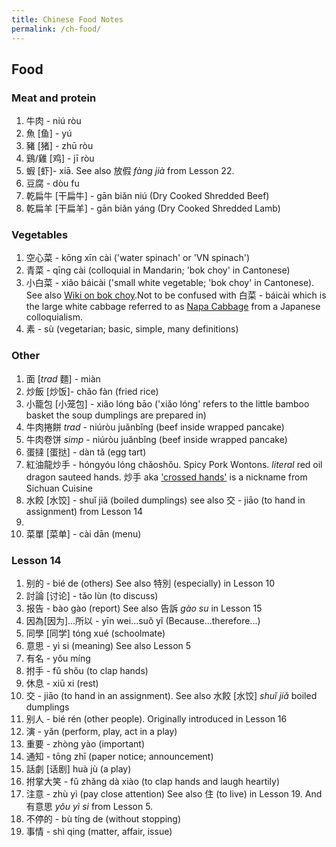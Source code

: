 ```yaml
---
title: Chinese Food Notes
permalink: /ch-food/
---
```


## Food
### Meat and protein
1. 牛肉 - niú ròu 
1. 魚 [鱼] - yú 
1. 豬 [猪] - zhū ròu  
1. 鷄/雞 [鸡] - jī ròu 
1. 蝦 [虾]- xiā. See also 放假 *fàng jià* from Lesson 22.
1. 豆腐 - dòu fu
1. 乾扁牛 [干扁牛] - gān biǎn niú (Dry Cooked Shredded Beef)
1. 乾扁羊 [干扁羊] - gān biǎn yáng (Dry Cooked Shredded Lamb)

### Vegetables
1. 空心菜 - kōng xīn cài ('water spinach' or 'VN spinach')
1. 青菜 - qīng cài (colloquial in Mandarin; 'bok choy' in Cantonese) 
1. 小白菜 - xiǎo báicài ('small white vegetable; 'bok choy' in Cantonese). See also [Wiki on bok choy](https://en.wikipedia.org/wiki/Bok_choy#Spelling_and_naming_variations).Not to be confused with 白菜 - báicài which is the large white cabbage referred to as [Napa Cabbage](https://en.wikipedia.org/wiki/Napa_cabbage) from a Japanese colloquialism.
1. 素 -  sù (vegetarian; basic, simple, many definitions) 

### Other
1. 面 [*trad* 麵] - miàn 
1. 炒飯 [炒饭]- chǎo fàn (fried rice) 
1. 小籠包 [小笼包] - xiǎo lóng bāo ('xiǎo lóng' refers to the little bamboo basket the soup dumplings are prepared in) 
1. 牛肉捲餅 *trad* - niúròu juǎnbǐng (beef inside wrapped pancake) 
1. 牛肉卷饼 *simp* - niúròu juǎnbǐng (beef inside wrapped pancake) 
1. 蛋撻 [蛋挞] - dàn tǎ (egg tart) 
1. 紅油龍炒手 - hóngyóu lóng chǎoshǒu. Spicy Pork Wontons. *literal* red oil dragon sauteed hands.  炒手 aka ['crossed hands'](https://en.wikipedia.org/wiki/Wonton#Sichuan_cuisine) is a nickname from Sichuan Cuisine
1. 水餃 [水饺] - shuǐ jiǎ (boiled dumplings) see also 交 - jiāo (to hand in assignment) from Lesson 14 
1.  
1. 菜單 [菜单] - cài dān (menu) 

### Lesson 14
1. 别的 - bié de (others) See also 特別 (especially) in Lesson 10
1. 討論 [讨论] - tǎo lùn (to discuss)
1. 报告 - bào gào (report) See also 告訴 *gào su* in Lesson 15
1. 因為[因为]...所以 - yīn wei...suǒ yǐ (Because...therefore...)
1. 同學 [同学] tóng xué (schoolmate) 
1. 意思  - yì si (meaning) See also Lesson 5
1. 有名 - yǒu míng  
1. 拊手 - fǔ shǒu (to clap hands)
1. 休息 - xiū xi (rest)
1. 交 - jiāo (to hand in an assignment). See also 水餃 [水饺] *shuǐ jiǎ* boiled dumplings 
1. 别人 - bié rén (other people). Originally introduced in Lesson 16
1. 演 - yǎn (perform, play, act in a play)
1. 重要 - zhòng yào (important)
1. 通知 - tōng zhī (paper notice; announcement)
1. 話劇 [话剧] huà jù (a play)
1. 拊掌大笑 - fǔ zhǎng dà xiào (to clap hands and laugh heartily)
1. 注意 - zhù yì (pay close attention) See also 住 (to live) in Lesson 19. And 有意思 *yǒu yì si* from Lesson 5.
1. 不停的 - bù tíng de (without stopping) 
1. 事情 - shì qing (matter, affair, issue)
